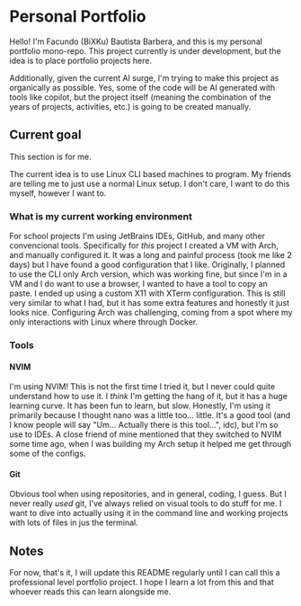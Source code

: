 # Personal Portfolio

Hello! I'm Facundo (BiXKu) Bautista Barbera, and this is my personal portfolio mono-repo.
This project currently is under development, but the idea is to place portfolio projects here.

Additionally, given the current AI surge, I'm trying to make this project as organically as possible.
Yes, some of the code will be AI generated with tools like copilot, but the project itself (meaning the combination of the years of projects, activities, etc.) is going to be created manually.

## Current goal

This section is for me.

The current idea is to use Linux CLI based machines to program.
My friends are telling me to just use a normal Linux setup.
I don't care, I want to do this myself, however I want to.

### What is my current working environment

For school projects I'm using JetBrains IDEs, GitHub, and many other convencional tools.
Specifically for *this* project I created a VM with Arch, and manually configured it.
It was a long and painful process (took me like 2 days) but I have found a good configuration that I like.
Originally, I planned to use the CLI only Arch version, which was working fine, but since I'm in a VM and I do want to use a browser, I wanted to have a tool to copy an paste.
I ended up using a custom X11 with XTerm configuration.
This is still very similar to what I had, but it has some extra features and honestly it just looks nice.
Configuring Arch was challenging, coming from a spot where my only interactions with Linux where through Docker.

### Tools

#### NVIM

I'm using NVIM!
This is not the first time I tried it, but I never could quite understand how to use it.
I *think* I'm getting the hang of it, but it has a huge learning curve.
It has been fun to learn, but slow.
Honestly, I'm using it primarily because I thought nano was a little too... little.
It's a good tool (and I know people will say "Um... Actually there is this tool...", idc), but I'm so use to IDEs.
A close friend of mine mentioned that they switched to NVIM some time ago, when I was building my Arch setup it helped me get through some of the configs.

#### Git

Obvious tool when using repositories, and in general, coding, I guess.
But I never really *used* git, I've always relied on visual tools to do stuff for me.
I want to dive into actually using it in the command line and working projects with lots of files in jus the terminal.


## Notes

For now, that's it, I will update this README regularly until I can call this a professional level portfolio project.
I hope I learn a lot from this and that whoever reads this can learn alongside me.
